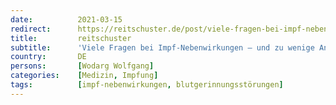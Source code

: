 ```yaml
---
date:          2021-03-15
redirect:      https://reitschuster.de/post/viele-fragen-bei-impf-nebenwirkungen-und-zu-wenige-antworten/
title:         reitschuster
subtitle:      'Viele Fragen bei Impf-Nebenwirkungen – und zu wenige Antworten'
country:       DE
persons:       [Wodarg Wolfgang]
categories:    [Medizin, Impfung]
tags:          [impf-nebenwirkungen, blutgerinnungsstörungen]
---
```


